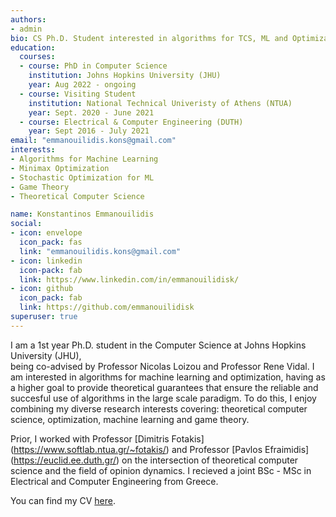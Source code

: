 ```yaml
---
authors:
- admin
bio: CS Ph.D. Student interested in algorithms for TCS, ML and Optimization
education:
  courses:
  - course: PhD in Computer Science
    institution: Johns Hopkins University (JHU)
    year: Aug 2022 - ongoing
  - course: Visiting Student
    institution: National Technical Univeristy of Athens (NTUA)
    year: Sept. 2020 - June 2021
  - course: Electrical & Computer Engineering (DUTH)
    year: Sept 2016 - July 2021
email: "emmanouilidis.kons@gmail.com"
interests:
- Algorithms for Machine Learning
- Minimax Optimization
- Stochastic Optimization for ML
- Game Theory
- Theoretical Computer Science

name: Konstantinos Emmanouilidis
social:
- icon: envelope
  icon_pack: fas
  link: "emmanouilidis.kons@gmail.com"
- icon: linkedin
  icon-pack: fab
  link: https://www.linkedin.com/in/emmanouilidisk/
- icon: github
  icon_pack: fab
  link: https://github.com/emmanouilidisk
superuser: true
---
```


I am a 1st year Ph.D. student in the Computer Science at Johns Hopkins University (JHU),   
being co-advised by Professor Nicolas Loizou and Professor Rene Vidal. I am interested in algorithms for machine learning and optimization, having as a higher goal to provide theoretical guarantees that ensure the reliable and succesful use of algorithms in the large scale paradigm. To do this, I enjoy combining my diverse research interests covering: theoretical computer science, optimization, machine learning and game theory.

Prior, I worked with Professor [Dimitris Fotakis] (https://www.softlab.ntua.gr/~fotakis/) and Professor [Pavlos Efraimidis] (https://euclid.ee.duth.gr/) on the intersection of theoretical computer science and the field of opinion dynamics. I recieved a joint BSc - MSc in Electrical and Computer Engineering from Greece.   

You can find my CV [here](static/files/cv.pdf).

